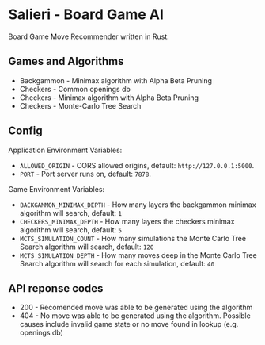 # Salieri - Board Game AI

Board Game Move Recommender written in Rust.

## Games and Algorithms

* Backgammon - Minimax algorithm with Alpha Beta Pruning
* Checkers - Common openings db
* Checkers - Minimax algorithm with Alpha Beta Pruning
* Checkers - Monte-Carlo Tree Search

## Config

Application Environment Variables:

* `ALLOWED_ORIGIN` - CORS allowed origins, default: `http://127.0.0.1:5000`.
* `PORT` - Port server runs on, default: `7878`.

Game Environment Variables:

* `BACKGAMMON_MINIMAX_DEPTH` - How many layers the backgammon minimax algorithm will search, default: `1`
* `CHECKERS_MINIMAX_DEPTH` - How many layers the checkers minimax algorithm will search, default: `5`
* `MCTS_SIMULATION_COUNT` - How many simulations the Monte Carlo Tree Search algorithm will search, default: `120`
* `MCTS_SIMULATION_DEPTH` - How many moves deep in the Monte Carlo Tree Search algorithm will search for each simulation, default: `40`

## API reponse codes

* 200 - Recomended move was able to be generated using the algorithm 
* 404 - No move was able to be generated using the algorithm. Possible causes include invalid game state or no move found in lookup (e.g. openings db)

## Backgammon Api Endpoints

### Backgammon Default Algorithm - Minimax 

```
  curl http://localhost:7878/api/v0/backgammon/0020000000000500300000005005000000030050000000000200121
```

### Backgammon Algorithm - Minimax 

```
  curl http://localhost:7878/api/v0/backgammon/0020000000000500300000005005000000030050000000000200121/minimax
```

## Backgammon State Argument Format

The state argument consists of pairs of hexadecimal numbers (0-f), with the first value associated with the first player, and the second value associated with the second player.

e.g. 30 - This indicates that the first player has 3 pieces here and the second player has 0 pieces

The first pair details the number of pieces on the bar for each player. 

The next 24 pairs represent each of the points (and how many pieces on each point for each player) in ascending order from the viewpoint of the first player.

The following pair represents the number of pieces off the board for each player. 

The last two numbers represent the dice roll, with each number being a value on a six-sided die. i.e. 1 to 6.

## Backgammon Move Reponse Format

This is standard backgammon notation consisting of the dice section and the movement section, separated by a colon and a space `: `.

The dice section contains two numbers representing each of the rolled dice, separated by a hyphen `-`.

The second section contains the details of the moves. Typically there will be two moves. But there can be no moves or even 4 moves, depending on the dice rolled and how limited the board is in terms of movement. 

Each move in the list are separated by a space ` `. The from point number comes first, followed by the to point number. They are separated by a slash `/`, 

```
  2-1: 19/21 21/22
```

The above example shows us the following:

  * The rolled dice are 2 and 1.
  * Two moves were made.
  * The first move was from point 19 to point 21.
  * The second move was from point 22 to point 22.

## Checkers Api Endpoints 

### Checkers Default Algorithm - Openings DB with Monte Carlo Tree Search

```
  curl http://localhost:7878/api/v0/checkers/bbbbbbbbb-bb--b-----wwwwwwwwwwwww
```

### Checkers Algorithm - Openings DB 

```
  curl http://localhost:7878/api/v0/checkers/bbbbbbbbb-bb--b-----wwwwwwwwwwwww/openings_db
```

### Checkers Algorithm - Minimax 

```
  curl http://localhost:7878/api/v0/checkers/bbbbbbbbb-bb--b-----wwwwwwwwwwwww/minimax
```

### Checkers Algorithm - Monte-Carlo Tree Search 

```
  curl http://localhost:7878/api/v0/checkers/bbbbbbbbb-bb--b-----wwwwwwwwwwwww/mcts
```
## Checkers State Argument Format

Checkers State is represented with 33 characters. Example:

```
  bbbbbbbbb-bb--b-----wwwwwwwwwwwww
```

The first 32 characters represent the 32 squares on the board. Each character represents the state of the square:

* `w` - White Piece
* `b` - Black Piece
* `-` - Empty Square
* `W` - White King
* `B` - Black King

The last (33rd) character represents the player who's turn it is. The recommended move returned is for that player.

* `w`
* `b`

## Checkers Move Reponse Format

The response is in standard checkers notation:

```
23-19
```

With each number representing a square on the board. The first being the origin and the subsequent ones, the destinations.

Moves are represented with dashes (-) between the numbers. There will only be two in this case

Jumps are represented with crosses (x) between the numbers. There can be more than two in this case.

## TODO

* Extract checkers component
* Extract backgammon component
* Add Caching of Calculated Moves
* Add Chess

